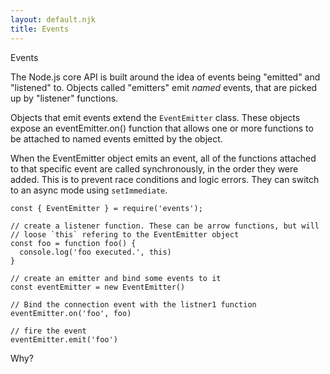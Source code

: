 ```yaml
---
layout: default.njk
title: Events
---
```


Events 

The Node.js core API is built around the idea of events being "emitted" and "listened" to. Objects called "emitters" emit _named_ events, that are picked up by "listener" functions.

Objects that emit events extend the `EventEmitter` class. These objects expose an eventEmitter.on() function that allows one or more functions to be attached to named events emitted by the object.

When the EventEmitter object emits an event, all of the functions attached to that specific event are called synchronously, in the order they were added. This is to prevent race conditions and logic errors. They can switch to an async mode using `setImmediate`.

```
const { EventEmitter } = require('events');

// create a listener function. These can be arrow functions, but will
// loose `this` refering to the EventEmitter object
const foo = function foo() {
  console.log('foo executed.', this)
}

// create an emitter and bind some events to it
const eventEmitter = new EventEmitter()

// Bind the connection event with the listner1 function
eventEmitter.on('foo', foo)

// fire the event
eventEmitter.emit('foo')
```

Why?

